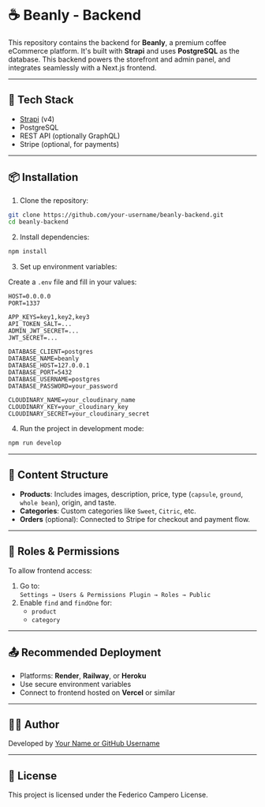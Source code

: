 # ☕ Beanly - Backend

This repository contains the backend for **Beanly**, a premium coffee eCommerce platform. It's built with **Strapi** and uses **PostgreSQL** as the database. This backend powers the storefront and admin panel, and integrates seamlessly with a Next.js frontend.

---

## 🚀 Tech Stack

- [Strapi](https://strapi.io/) (v4)
- PostgreSQL
- REST API (optionally GraphQL)
- Stripe (optional, for payments)

---

## 📦 Installation

1. Clone the repository:

```bash
git clone https://github.com/your-username/beanly-backend.git
cd beanly-backend
```

2. Install dependencies:

```bash
npm install
```

3. Set up environment variables:

Create a `.env` file and fill in your values:

```env
HOST=0.0.0.0
PORT=1337

APP_KEYS=key1,key2,key3
API_TOKEN_SALT=...
ADMIN_JWT_SECRET=...
JWT_SECRET=...

DATABASE_CLIENT=postgres
DATABASE_NAME=beanly
DATABASE_HOST=127.0.0.1
DATABASE_PORT=5432
DATABASE_USERNAME=postgres
DATABASE_PASSWORD=your_password

CLOUDINARY_NAME=your_cloudinary_name
CLOUDINARY_KEY=your_cloudinary_key
CLOUDINARY_SECRET=your_cloudinary_secret
```

4. Run the project in development mode:

```bash
npm run develop
```

---

## 📁 Content Structure

- **Products**: Includes images, description, price, type (`capsule`, `ground`, `whole bean`), origin, and taste.
- **Categories**: Custom categories like `Sweet`, `Citric`, etc.
- **Orders** (optional): Connected to Stripe for checkout and payment flow.

---

## 🔐 Roles & Permissions

To allow frontend access:

1. Go to:  
   `Settings → Users & Permissions Plugin → Roles → Public`
2. Enable `find` and `findOne` for:
   - `product`
   - `category`

---

## 📤 Recommended Deployment

- Platforms: **Render**, **Railway**, or **Heroku**
- Use secure environment variables
- Connect to frontend hosted on **Vercel** or similar

---

## 🧑‍💻 Author

Developed by [Your Name or GitHub Username](https://github.com/frcampero)

---

## 📄 License

This project is licensed under the Federico Campero License.

